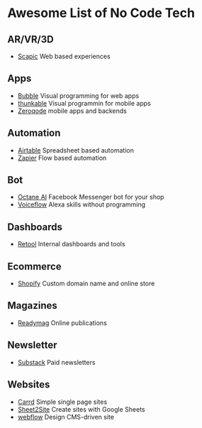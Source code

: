# Awesome List of No Code Tech

## AR/VR/3D 

- [Scapic](https://scapic.com/) Web based experiences

## Apps

- [Bubble](https://bubble.is/) Visual programming for web apps
- [thunkable](https://thunkable.com/#/) Visual programmin for mobile apps
- [Zeroqode](https://zeroqode.com/) mobile apps and backends

## Automation

- [Airtable](https://airtable.com/) Spreadsheet based automation
- [Zapier](https://zapier.com/) Flow based automation

## Bot

- [Octane AI](https://octaneai.com/) Facebook Messenger bot for your shop
- [Voiceflow](https://www.getvoiceflow.com/) Alexa skills without programming

## Dashboards

- [Retool](https://tryretool.com/) Internal dashboards and tools

## Ecommerce

- [Shopify](https://shopify.com) Custom domain name and online store

## Magazines

- [Readymag](https://readymag.com/) Online publications

## Newsletter

- [Substack](https://www.substack.com/) Paid newsletters 

## Websites

- [Carrd](https://carrd.co/) Simple single page sites
- [Sheet2Site](https://www.sheet2site.com/) Create sites with Google Sheets
- [webflow](https://webflow.com/) Design CMS-driven site
